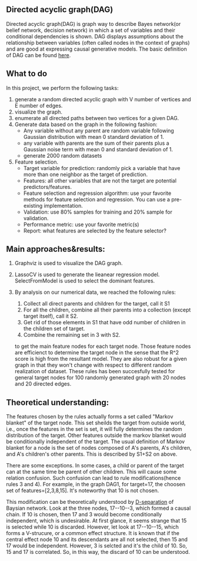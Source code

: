  ## Directed acyclic graph(DAG) 
Directed acyclic graph(DAG) is graph way to describe Bayes network(or belief network, decision network) in which a set of variables and their conditional dependencies is shown.  DAG displays assumptions about the relationship between variables (often called nodes in the context of graphs) and are good at expressing causal generative models.  The basic definition of DAG can be found [here](https://en.wikipedia.org/wiki/Directed_acyclic_graph). 

## What to do
In this project, we perform the following tasks:
1. generate a random directed acyclic graph with V number of vertices and E number of edges.
2. visualize the graph.
3. enumerate all directed paths between two vertices for a given DAG.
4. Generate data based on the graph in the following fashion:
   - Any variable without any parent are random variable following Gaussian distribution with mean 0 standard deviation of 1.
   - any variable with parents are the sum of their parents plus a Gaussian noise term with mean 0 and standard deviation of 1. 
   - generate 2000 random datasets
5. Feature selection.
   - Target variable for prediction: randomly pick a variable that have more than one neighbor as the target of prediction.
   - Features: all other variables that are not the target are potential predictors/features.
   - Feature selection and regression algorithm: use your favorite methods for feature selection and regression. You can use a pre-existing implementation.
   - Validation: use 80% samples for training and 20% sample for validation.
   - Performance metric: use your favorite metric(s)
   - Report: what features are selected by the feature selector?
   
## Main approaches&results:
 1.  Graphviz is used to visualize the DAG graph.
 2.  LassoCV is used to generate the lieanear regression model. SelectFromModel is used to select the dominant features.
 3.  By analysis on our numerical data, we reached the following rules: 
     1. Collect all direct parents and children for the target, call it S1
     2. For all the children, combine all their parents into a collection (except target itself), call it S2.
     3. Get rid of those elements in S1 that have odd number of children in the children set of target.
     4. Combine the remaining set in 3 with S2.
     
     to get the main feature nodes for each target node. Those feature nodes are efficienct to determine the target node in the sense that the R^2 score is high from the resultant model. They are also robust for a given graph in that they won't change with respect to different random realization of dataset. These rules has been succesfully tested for general target nodes for 100 randomly generated graph with 20 nodes and 20 directed edges.  
     
## Theoretical understanding:
The features chosen by the rules actually forms a set called "Markov blanket" of the target node. This set sheilds the target from outside world, i,e., once the features in the set is set, it will fully determines the random distribution of the target.  Other features outside the markov blanket would be conditionally independent of the target. The usual definition of Markov blanket for a node  is the set of nodes composed of A's parents, A's children, and A's children's other parents. This is described by S1+S2 on above. 

There are some exceptions. In some cases, a child or parent of the target can at the same time be parent of other children. This will cause some relation confusion. Such confusion can lead to rule modifications(hence rules 3 and 4). For example, in the graph DAG1, for target=17, the choosen set of features=[2,3,8,15]. It's noteworthy that 10 is not chosen.


This modification can be theoretically understood by [D-separation](https://www.youtube.com/watch?v=yDs_q6jKHb0&t=112s) of Baysian network. Look at the three nodes, 17--10--3, which formed a causal chain. If 10 is chosen, then 17 and 3 would become conditionally independent, which is undesirable. At first glance, it seems strange that 15 is selected while 10 is discarded. However, let look at 17--10--15, which forms a V-strucure, or a common effect structure. It is known that if the central effect node 10 and its descendants are all not selected, then 15 and 17 would be independent.  However, 3 is selcted and it's the child of 10. So, 15 and 17 is correlated. So, in this way, the discard of 10 can be understood.  



  

   
